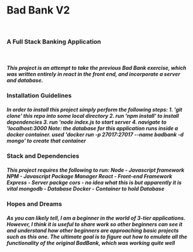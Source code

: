 <h1> Bad Bank V2</h1> <br>
<h3> A Full Stack Banking Application</h3><br>
<h5> This project is an attempt to take the previous Bad Bank exercise, which was written entirely in react in the front end, and incorporate a server and database.  <h5>
 <h3>Installation Guidelines</h3>
  <h5> In order to install this project simply perform the following steps:
   1. 'git clone' this repo into some local directory
   2. run 'npm install' to install dependencies
   3. run 'node index.js to start server 
   4. navigate to 'localhost:3000
   Note: the database for this application runs inside a docker container. used 'docker run -p 27017:27017 --name badbank -d mongo' to create that container<h5>
   <h3>Stack and Dependencies</h3>
  <h5> This project requires the following to run:
  Node - Javascript framework
  NPM - Javascript Package Manager
  React - Front-end Framework
  Express - Server packge
  cors - no idea what this is but apparently it is vital
  mongodb - Database
  Docker - Container to hold Database
  <h5>
   <h3>Hopes and Dreams</h3>
  <h5> As you can likely tell, I am a beginner in the world of 3-tier applications. However, I think it is useful to share work so other beginners can see it and understand how other beginners are approaching basic projects such as this one. The ultimate goal is to figure out how to emulate all the functionality of the original BadBank, which was working quite well<h5>
